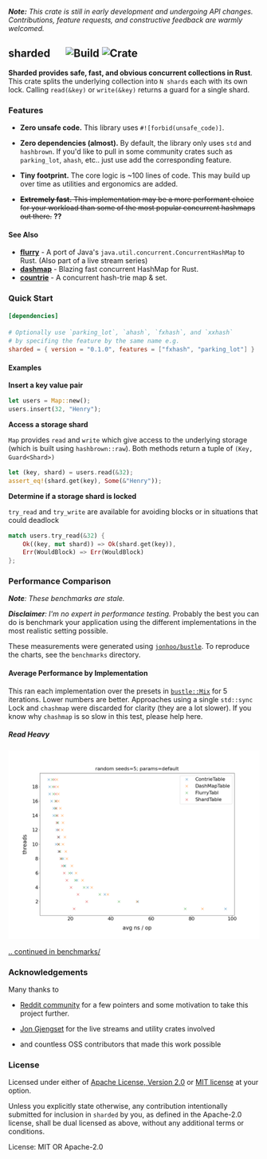 _**Note:** This crate is still in early development and undergoing API changes. Contributions, feature requests, and
constructive feedback are warmly welcomed._

## sharded &emsp; ![Build] ![Crate]

[Build]: https://github.com/nkconnor/sharded/workflows/build/badge.svg
[Crate]: https://img.shields.io/crates/v/sharded

**Sharded provides safe, fast, and obvious concurrent collections in Rust**. This crate splits the
underlying collection into `N shards` each with its own lock. Calling `read(&key)` or `write(&key)`
returns a guard for a single shard.

### Features

* **Zero unsafe code.** This library uses `#![forbid(unsafe_code)]`.

* **Zero dependencies (almost).** By default, the library only uses `std` and `hashbrown`. If you'd like to pull in some community
crates such as `parking_lot`, `ahash`, etc.. just use add the corresponding feature.

* **Tiny footprint.** The core logic is ~100 lines of code. This may build up over time as utilities
and ergonomics are added.

* ~~**Extremely fast.** This implementation may be a more performant choice for your workload than some
of the most popular concurrent hashmaps out there.~~ **??**

#### See Also

- **[flurry](https://github.com/jonhoo/flurry)** - A port of Java's `java.util.concurrent.ConcurrentHashMap` to Rust. (Also part of a live stream series)
- **[dashmap](https://github.com/xacrimon/dashmap)** - Blazing fast concurrent HashMap for Rust.
- **[countrie](https://crates.io/crates/contrie)** - A concurrent hash-trie map & set.


### Quick Start

```toml
[dependencies]

# Optionally use `parking_lot`, `ahash`, `fxhash`, and `xxhash`
# by specifing the feature by the same name e.g.
sharded = { version = "0.1.0", features = ["fxhash", "parking_lot"] }
```
#### Examples

**Insert a key value pair**

```rust
let users = Map::new();
users.insert(32, "Henry");
```

**Access a storage shard**

`Map` provides `read` and `write` which give access to the underlying
storage (which is built using `hashbrown::raw`). Both methods return a tuple of `(Key,
Guard<Shard>)`

```rust
let (key, shard) = users.read(&32);
assert_eq!(shard.get(key), Some(&"Henry"));
```

**Determine if a storage shard is locked**

`try_read` and `try_write` are available for avoiding blocks or in situations that could
deadlock

```rust
match users.try_read(&32) {
    Ok((key, mut shard)) => Ok(shard.get(key)),
    Err(WouldBlock) => Err(WouldBlock)
};
```

### Performance Comparison

_**Note**: These benchmarks are stale._

_**Disclaimer**: I'm no expert in performance testing._ Probably the best you can do is benchmark your application
using the different implementations in the most realistic setting possible.

These measurements were generated using [`jonhoo/bustle`](https://github.com/jonhoo/bustle). To reproduce the charts,
see the `benchmarks` directory.

#### Average Performance by Implementation

This ran each implementation over the presets in [`bustle::Mix`](https://docs.rs/bustle/0.4.1/bustle/struct.Mix.html) for 5
iterations. Lower numbers are better. Approaches using a single `std::sync` Lock and `chashmap` were discarded for clarity (they are
a lot slower). If you know why `chashmap` is so slow in this test, please help here.

##### Read Heavy

![Read Heavy Performance)](benchmarks/avg_performance_read_heavy.png)

[.. continued in benchmarks/](benchmarks/README.md)

### Acknowledgements

Many thanks to

- [Reddit community](https://www.reddit.com/r/rust) for a few pointers and
some motivation to take this project further.

- [Jon Gjengset](https://github.com/jonhoo) for the live streams and utility crates involved

- and countless OSS contributors that made this work possible

### License

Licensed under either of <a href="LICENSE-APACHE">Apache License, Version
2.0</a> or <a href="LICENSE-MIT">MIT license</a> at your option.

Unless you explicitly state otherwise, any contribution intentionally submitted
for inclusion in `sharded` by you, as defined in the Apache-2.0 license, shall be
dual licensed as above, without any additional terms or conditions.

License: MIT OR Apache-2.0
